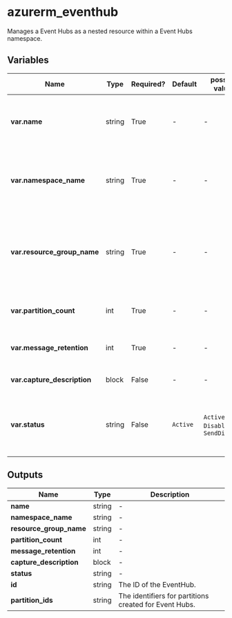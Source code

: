 # azurerm_eventhub

Manages a Event Hubs as a nested resource within a Event Hubs namespace.

## Variables

| Name | Type | Required? | Default  | possible values | Description |
| ---- | ---- | --------- | -------- | ----------- | ----------- |
| **var.name** | string | True | -  |  -  | Specifies the name of the EventHub resource. Changing this forces a new resource to be created. | 
| **var.namespace_name** | string | True | -  |  -  | Specifies the name of the EventHub Namespace. Changing this forces a new resource to be created. | 
| **var.resource_group_name** | string | True | -  |  -  | The name of the resource group in which the EventHub's parent Namespace exists. Changing this forces a new resource to be created. | 
| **var.partition_count** | int | True | -  |  -  | Specifies the current number of shards on the Event Hub. | 
| **var.message_retention** | int | True | -  |  -  | Specifies the number of days to retain the events for this Event Hub. | 
| **var.capture_description** | block | False | -  |  -  | A `capture_description` block. | 
| **var.status** | string | False | `Active`  |  `Active`, `Disabled`, `SendDisabled`  | Specifies the status of the Event Hub resource. Possible values are `Active`, `Disabled` and `SendDisabled`. Defaults to `Active`. | 



## Outputs

| Name | Type | Description |
| ---- | ---- | --------- | 
| **name** | string  | - | 
| **namespace_name** | string  | - | 
| **resource_group_name** | string  | - | 
| **partition_count** | int  | - | 
| **message_retention** | int  | - | 
| **capture_description** | block  | - | 
| **status** | string  | - | 
| **id** | string  | The ID of the EventHub. | 
| **partition_ids** | string  | The identifiers for partitions created for Event Hubs. | 